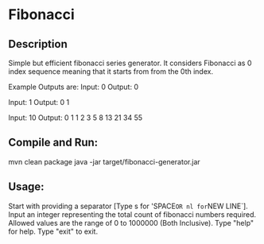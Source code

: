# Fibonacci

## Description
Simple but efficient fibonacci series generator. It considers Fibonacci as 0 index sequence meaning that it starts from 
from the 0th index.

Example Outputs are:
Input: 0
Output: 0

Input: 1
Output: 0 1

Input: 10
Output: 0 1 1 2 3 5 8 13 21 34 55


## Compile and Run:
mvn clean package
java -jar target/fibonacci-generator.jar

## Usage: 
Start with providing a separator [Type s for 'SPACE` OR nl for `NEW LINE`]. 
Input an integer representing the total count of fibonacci numbers required. 
Allowed values are the range of 0 to 1000000 (Both Inclusive). 
Type "help" for help. 
Type "exit" to exit. 

